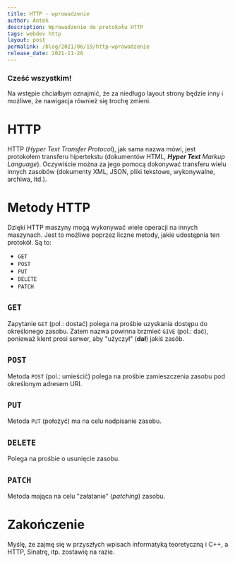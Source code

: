 ```yaml
---
title: HTTP - wprowadzenie
author: Antek
description: Wprowadzenie do protokołu HTTP
tags: webdev http
layout: post
permalink: /blog/2021/06/19/http-wprowadzenie
release_date: 2021-11-26
---
```


### Cześć wszystkim!
Na wstępie chciałbym oznajmić, że za niedługo layout strony będzie inny i możliwe, że nawigacja również się trochę zmieni.
<!--excerpt-->
# HTTP
HTTP (*Hyper Text Transfer Protocol*), jak sama nazwa mówi, jest protokołem transferu hipertekstu (dokumentów HTML, ***Hyper Text** Markup Language*). Oczywiście można za jego pomocą dokonywać transferu wielu innych zasobów (dokumenty XML, JSON, pliki tekstowe, wykonywalne, archiwa, itd.).
# Metody HTTP
Dzięki HTTP maszyny mogą wykonywać wiele operacji na innych maszynach. Jest to możliwe poprzez liczne <!--czy aby na pewno liczne?--> metody, jakie udostępnia ten protokół.
Są to:
- `GET`
- `POST`
- `PUT`
- `DELETE`
- `PATCH`
## `GET`
Zapytanie `GET` (pol.: dostać) polega na prośbie uzyskania dostępu do określonego zasobu. Zatem nazwa powinna brzmieć `GIVE` (pol.: dać), ponieważ klent prosi serwer, aby "użyczył" (**dał**) jakiś zasób.
## `POST`
Metoda `POST` (pol.: umieścić) polega na prośbie zamieszczenia zasobu pod określonym adresem URI.
## `PUT`
Metoda `PUT` (położyć) ma na celu nadpisanie zasobu.
## `DELETE`
Polega na prośbie o usunięcie zasobu.
## `PATCH`
Metoda mająca na celu "załatanie" (*patching*) zasobu.

# Zakończenie
Myślę, że zajmę się w przyszłych wpisach informatyką teoretyczną i C++, a HTTP, Sinatrę, itp. zostawię na razie.